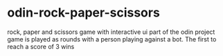 # odin-rock-paper-scissors

rock, paper and scissors game with interactive ui part of the odin project
game is played as rounds with a person playing against a bot. The first to reach a score of 3 wins